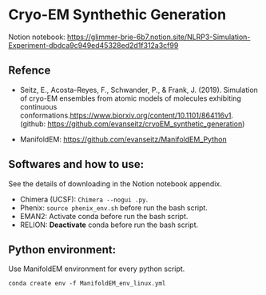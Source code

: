 # Cryo-EM Synthethic Generation
Notion notebook: https://glimmer-brie-6b7.notion.site/NLRP3-Simulation-Experiment-dbdca9c949ed45328ed2d1f312a3cf99

## Refence
- Seitz, E., Acosta-Reyes, F., Schwander, P., & Frank, J. (2019). Simulation of cryo-EM ensembles from atomic models of molecules exhibiting continuous conformations.https://www.biorxiv.org/content/10.1101/864116v1. (github: https://github.com/evanseitz/cryoEM_synthetic_generation)

- ManifoldEM: https://github.com/evanseitz/ManifoldEM_Python

## Softwares and how to use:
See the details of downloading in the Notion notebook appendix.
- Chimera (UCSF): `Chimera --nogui .py`.
- Phenix: `source phenix_env.sh` before run the bash script.
- EMAN2: Activate conda before run the bash script.
- RELION: **Deactivate** conda before run the bash script.

## Python environment:
Use ManifoldEM environment for every python script. 

`conda create env -f ManifoldEM_env_linux.yml`



